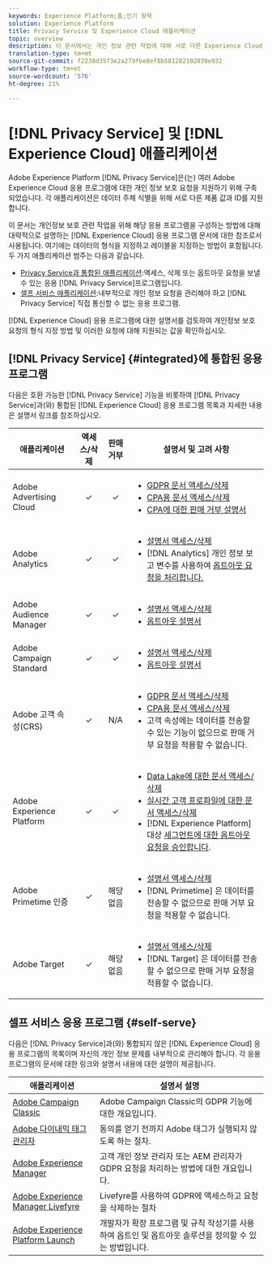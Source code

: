 ```yaml
---
keywords: Experience Platform;홈;인기 항목
solution: Experience Platform
title: Privacy Service 및 Experience Cloud 애플리케이션
topic: overview
description: 이 문서에서는 개인 정보 관련 작업에 대해 서로 다른 Experience Cloud 응용 프로그램을 구성하는 방법에 대한 참조를 제공합니다.
translation-type: tm+mt
source-git-commit: f2238d35f3e2a279fbe8ef8b581282102039e932
workflow-type: tm+mt
source-wordcount: '576'
ht-degree: 21%

---
```



# [!DNL Privacy Service] 및  [!DNL Experience Cloud] 애플리케이션

Adobe Experience Platform [!DNL Privacy Service]은(는) 여러 Adobe Experience Cloud 응용 프로그램에 대한 개인 정보 보호 요청을 지원하기 위해 구축되었습니다. 각 애플리케이션은 데이터 주체 식별을 위해 서로 다른 제품 값과 ID를 지원합니다.

이 문서는 개인정보 보호 관련 작업을 위해 해당 응용 프로그램을 구성하는 방법에 대해 대략적으로 설명하는 [!DNL Experience Cloud] 응용 프로그램 문서에 대한 참조로서 사용됩니다. 여기에는 데이터의 형식을 지정하고 레이블을 지정하는 방법이 포함됩니다. 두 가지 애플리케이션 범주는 다음과 같습니다.

* [Privacy Service과 통합된 애플리케이션](#integrated):액세스, 삭제 또는 옵트아웃 요청을 보낼 수 있는 응용  [!DNL Privacy Service]프로그램입니다.
* [셀프 서비스 애플리케이션](#self-serve):내부적으로 개인 정보 요청을 관리해야 하고  [!DNL Privacy Service] 직접 통신할 수 없는 응용 프로그램.

[!DNL Experience Cloud] 응용 프로그램에 대한 설명서를 검토하여 개인정보 보호 요청의 형식 지정 방법 및 이러한 요청에 대해 지원되는 값을 확인하십시오.

## [!DNL Privacy Service] {#integrated}에 통합된 응용 프로그램

다음은 호환 가능한 [!DNL Privacy Service] 기능을 비롯하여 [!DNL Privacy Service]과(와) 통합된 [!DNL Experience Cloud] 응용 프로그램 목록과 자세한 내용은 설명서 링크를 참조하십시오.

| 애플리케이션 | 액세스/삭제 | 판매 거부 | 설명서 및 고려 사항 |
--- | :---: | :---: | ---
| Adobe Advertising Cloud | ✓ | ✓ | <ul><li>[GDPR 문서 액세스/삭제](https://experienceleague.adobe.com/docs/advertising-cloud/privacy/ad-cloud-gdpr.html)</li><li>[CPA용 문서 액세스/삭제](https://experienceleague.adobe.com/docs/advertising-cloud/privacy/ad-cloud-ccpa-access-delete.html)</li><li>[CPA에 대한 판매 거부 설명서](https://experienceleague.adobe.com/docs/advertising-cloud/privacy/ad-cloud-ccpa-opt-out-of-sale.html)</li></ul> |
| Adobe Analytics | ✓ | ✓ | <ul><li>[설명서 액세스/삭제](https://docs.adobe.com/content/help/ko-KR/analytics/admin/data-governance/an-gdpr-overview.html)</li><li>[!DNL Analytics] 개인 정보 보고 변수를 사용하여  [옵트아웃 요청을 처리합니다.](https://docs.adobe.com/content/help/ko-KR/analytics/admin/data-governance/consent-variables.html)</li></ul> |
| Adobe Audience Manager | ✓ | ✓ | <ul><li>[설명서 액세스/삭제](https://docs.adobe.com/content/help/ko-KR/audience-manager/user-guide/overview/data-privacy/data-privacy-requests.html)</li><li>[옵트아웃 설명서](https://docs.adobe.com/content/help/en/audience-manager/user-guide/features/declared-ids.html)</li></ul> |
| Adobe Campaign Standard | ✓ | ✓ | <ul><li>[설명서 액세스/삭제](https://helpx.adobe.com/kr/campaign/kb/campaign-privacy.html)</li><li>[옵트아웃 설명서](../segmentation/honoring-opt-outs.md)</li></ul> |
| Adobe 고객 속성(CRS) | ✓ | N/A | <ul><li>[GDPR 문서 액세스/삭제](https://docs.adobe.com/content/help/ko-KR/core-services/interface/customer-attributes/gdpr.html)</li><li>[CPA용 문서 액세스/삭제](https://docs.adobe.com/content/help/ko-KR/core-services/interface/customer-attributes/ccpa.html)</li><li>고객 속성에는 데이터를 전송할 수 있는 기능이 없으므로 판매 거부 요청을 적용할 수 없습니다.</li></ul> |
| Adobe Experience Platform | ✓ | ✓ | <ul><li>[Data Lake에 대한 문서 액세스/삭제](../catalog/privacy.md)</li><li>[실시간 고객 프로파일에 대한 문서 액세스/삭제](../profile/privacy.md)</li><li>[!DNL Experience Platform] 대상  [세그먼트에 대한 옵트아웃 요청을 승인합니다](../segmentation/honoring-opt-outs.md).</li></ul> |
| Adobe Primetime 인증 | ✓ | 해당 없음 | <ul><li>[설명서 액세스/삭제](http://tve.helpdocsonline.com/how-to-make-a-privacy-request)</li><li>[!DNL Primetime] 은 데이터를 전송할 수 없으므로 판매 거부 요청을 적용할 수 없습니다.</li></ul> |
| Adobe Target | ✓ | 해당 없음 | <ul><li>[설명서 액세스/삭제](https://docs.adobe.com/content/help/ko-KR/target/using/implement-target/before-implement/privacy/cmp-privacy-and-general-data-protection-regulation.html)</li><li>[!DNL Target] 은 데이터를 전송할 수 없으므로 판매 거부 요청을 적용할 수 없습니다.</li></ul> |


## 셀프 서비스 응용 프로그램 {#self-serve}

다음은 [!DNL Privacy Service]과(와) 통합되지 않은 [!DNL Experience Cloud] 응용 프로그램의 목록이며 자신의 개인 정보 문제를 내부적으로 관리해야 합니다. 각 응용 프로그램의 문서에 대한 링크와 설명서 내용에 대한 설명이 제공됩니다.

| 애플리케이션 | 설명서 설명 |
| ------- | ----------- |
| [Adobe Campaign Classic](https://docs.campaign.adobe.com/doc/AC/getting_started/EN/ACC_GDPR.html) | Adobe Campaign Classic의 GDPR 기능에 대한 개요입니다. |
| [Adobe 다이내믹 태그 관리자](https://docs.adobe.com/content/help/ko-KR/dtm/using/tools/opt-in.html) | 동의를 얻기 전까지 Adobe 태그가 실행되지 않도록 하는 절차. |
| [Adobe Experience Manager](https://helpx.adobe.com/experience-manager/6-4/managing/using/gdpr-compliance.html) | 고객 개인 정보 관리자 또는 AEM 관리자가 GDPR 요청을 처리하는 방법에 대한 개요입니다. |
| [Adobe Experience Manager Livefyre](https://docs.adobe.com/content/help/en/livefyre/using/settings-other/privacy-requests/c-gdpr-compliance.html) | Livefyre를 사용하여 GDPR에 액세스하고 요청을 삭제하는 절차 |
| [Adobe Experience Platform Launch](https://docs.adobelaunch.com/client-side-information/deploy-javascript-tags-to-opt-in-to-launch) | 개발자가 확장 프로그램 및 규칙 작성기를 사용하여 옵트인 및 옵트아웃 솔루션을 정의할 수 있는 방법입니다. |
